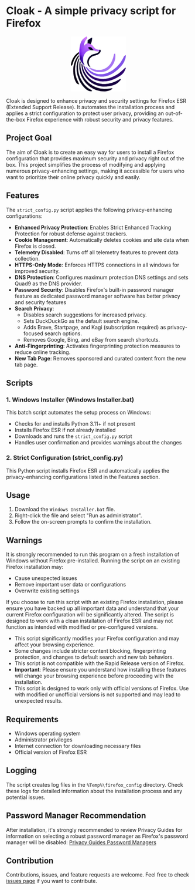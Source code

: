 # Cloak - A simple privacy script for Firefox

<p align="center">
  <img src="images/cloak_logo.png" alt="Cloak Logo" width="150" height="150">
</p>

Cloak is designed to enhance privacy and security settings for Firefox ESR (Extended Support Release). It automates the installation process and applies a strict configuration to protect user privacy, providing an out-of-the-box Firefox experience with robust security and privacy features.

## Project Goal

The aim of Cloak is to create an easy way for users to install a Firefox configuration that provides maximum security and privacy right out of the box. This project simplifies the process of modifying and applying numerous privacy-enhancing settings, making it accessible for users who want to prioritize their online privacy quickly and easily.

## Features

The `strict_config.py` script applies the following privacy-enhancing configurations:

- **Enhanced Privacy Protection**: Enables Strict Enhanced Tracking Protection for robust defense against trackers.
- **Cookie Management**: Automatically deletes cookies and site data when Firefox is closed.
- **Telemetry Disabled**: Turns off all telemetry features to prevent data collection.
- **HTTPS-Only Mode**: Enforces HTTPS connections in all windows for improved security.
- **DNS Protection**: Configures maximum protection DNS settings and sets Quad9 as the DNS provider.
- **Password Security**: Disables Firefox's built-in password manager feature as dedicated password manager software has better privacy and security features 
- **Search Privacy**: 
  - Disables search suggestions for increased privacy.
  - Sets DuckDuckGo as the default search engine.
  - Adds Brave, Startpage, and Kagi (subscription required) as privacy-focused search options.
  - Removes Google, Bing, and eBay from search shortcuts.
- **Anti-Fingerprinting**: Activates fingerprinting protection measures to reduce online tracking.
- **New Tab Page**: Removes sponsored and curated content from the new tab page.

## Scripts

### 1. Windows Installer (Windows Installer.bat)

This batch script automates the setup process on Windows:

- Checks for and installs Python 3.11+ if not present
- Installs Firefox ESR if not already installed
- Downloads and runs the `strict_config.py` script
- Handles user confirmation and provides warnings about the changes

### 2. Strict Configuration (strict_config.py)

This Python script installs Firefox ESR and automatically applies the privacy-enhancing configurations listed in the Features section.

## Usage

1. Download the `Windows Installer.bat` file.
2. Right-click the file and select "Run as administrator".
3. Follow the on-screen prompts to confirm the installation.

## Warnings

It is strongly recommended to run this program on a fresh installation of Windows without Firefox pre-installed. Running the script on an existing Firefox installation may:

- Cause unexpected issues
- Remove important user data or configurations
- Overwrite existing settings

If you choose to run this script with an existing Firefox installation, please ensure you have backed up all important data and understand that your current Firefox configuration will be significantly altered. The script is designed to work with a clean installation of Firefox ESR and may not function as intended with modified or pre-configured versions.

- This script significantly modifies your Firefox configuration and may affect your browsing experience.
- Some changes include stricter content blocking, fingerprinting protection, and changes to default search and new tab behaviors.
- This script is not compatible with the Rapid Release version of Firefox.
- **Important**: Please ensure you understand how installing these features will change your browsing experience before proceeding with the installation.
- This script is designed to work only with official versions of Firefox. Use with modified or unofficial versions is not supported and may lead to unexpected results.

## Requirements

- Windows operating system
- Administrator privileges
- Internet connection for downloading necessary files
- Official version of Firefox ESR

## Logging

The script creates log files in the `%Temp%\firefox_config` directory. Check these logs for detailed information about the installation process and any potential issues.

## Password Manager Recommendation

After installation, it's strongly recommended to review Privacy Guides for information on selecting a robust password manager as Firefox's password manager will be disabled: [Privacy Guides Password Managers](https://www.privacyguides.org/en/passwords/)

## Contribution

Contributions, issues, and feature requests are welcome. Feel free to check [issues page]([link-to-your-issues-page](https://github.com/PyroDonkey/Firefox-Cloak/issues)) if you want to contribute.
